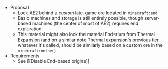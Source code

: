 - Proposal
	- Lock AE2 behind a *custom* late-game ore located in `minecraft:end`
	- Basic machines and storage is still entirely possible, though server-based machines (the center of most of AE2) requires end exploration.
	- This material might also lock the material Enderium from Thermal Expansion (and on a similar note Thermal expansion's previous tier, whatever it's called, should be similarly based on a custom ore in the `minecraft:nether`)
- Requirements
	- See [[Disable End-based origins]]